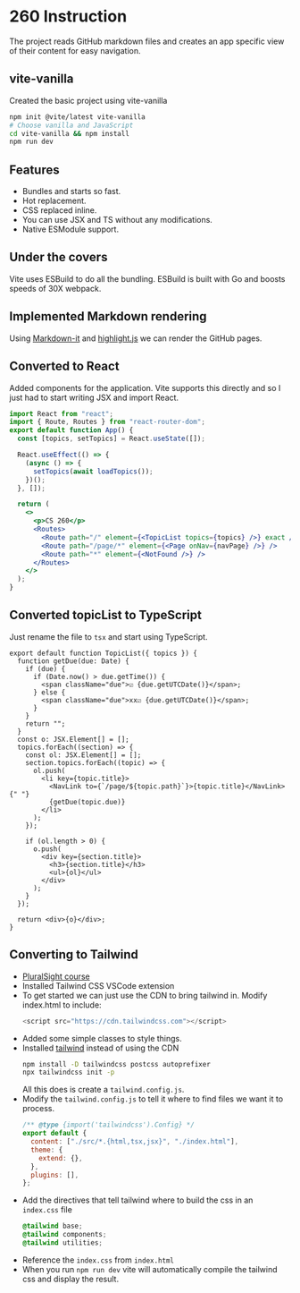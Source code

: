 # 260 Instruction

The project reads GitHub markdown files and creates an app specific view of their content for easy navigation.

## vite-vanilla

Created the basic project using vite-vanilla

```sh
npm init @vite/latest vite-vanilla
# Choose vanilla and JavaScript
cd vite-vanilla && npm install
npm run dev
```

## Features

- Bundles and starts so fast.
- Hot replacement.
- CSS replaced inline.
- You can use JSX and TS without any modifications.
- Native ESModule support.

## Under the covers

Vite uses ESBuild to do all the bundling. ESBuild is built with Go and boosts speeds of 30X webpack.

## Implemented Markdown rendering

Using [Markdown-it](https://github.com/markdown-it/markdown-it) and [highlight.js](https://highlightjs.org/) we can render the GitHub pages.

## Converted to React

Added components for the application. Vite supports this directly and so I just had to start writing JSX and import React.

```jsx
import React from "react";
import { Route, Routes } from "react-router-dom";
export default function App() {
  const [topics, setTopics] = React.useState([]);

  React.useEffect(() => {
    (async () => {
      setTopics(await loadTopics());
    })();
  }, []);

  return (
    <>
      <p>CS 260</p>
      <Routes>
        <Route path="/" element={<TopicList topics={topics} />} exact />
        <Route path="/page/*" element={<Page onNav={navPage} />} />
        <Route path="*" element={<NotFound />} />
      </Routes>
    </>
  );
}
```

## Converted topicList to TypeScript

Just rename the file to `tsx` and start using TypeScript.

```tsx
export default function TopicList({ topics }) {
  function getDue(due: Date) {
    if (due) {
      if (Date.now() > due.getTime()) {
        <span className="due">☑ {due.getUTCDate()}</span>;
      } else {
        <span className="due">xx☑ {due.getUTCDate()}</span>;
      }
    }
    return "";
  }
  const o: JSX.Element[] = [];
  topics.forEach((section) => {
    const ol: JSX.Element[] = [];
    section.topics.forEach((topic) => {
      ol.push(
        <li key={topic.title}>
          <NavLink to={`/page/${topic.path}`}>{topic.title}</NavLink>{" "}
          {getDue(topic.due)}
        </li>
      );
    });

    if (ol.length > 0) {
      o.push(
        <div key={section.title}>
          <h3>{section.title}</h3>
          <ul>{ol}</ul>
        </div>
      );
    }
  });

  return <div>{o}</div>;
}
```

## Converting to Tailwind

- [PluralSight course](https://app.pluralsight.com/library/courses/tailwind-css-3-fundamentals/table-of-contents)
- Installed Tailwind CSS VSCode extension
- To get started we can just use the CDN to bring tailwind in. Modify index.html to include:
  ```js
  <script src="https://cdn.tailwindcss.com"></script>
  ```
- Added some simple classes to style things.
- Installed [tailwind](https://tailwindcss.com/docs/guides/vite) instead of using the CDN
  ```sh
  npm install -D tailwindcss postcss autoprefixer
  npx tailwindcss init -p
  ```
  All this does is create a `tailwind.config.js`.
- Modify the `tailwind.config.js` to tell it where to find files we want it to process.
  ```js
  /** @type {import('tailwindcss').Config} */
  export default {
    content: ["./src/*.{html,tsx,jsx}", "./index.html"],
    theme: {
      extend: {},
    },
    plugins: [],
  };
  ```
- Add the directives that tell tailwind where to build the css in an `index.css` file
  ```css
  @tailwind base;
  @tailwind components;
  @tailwind utilities;
  ```
- Reference the `index.css` from `index.html`
- When you run `npm run dev` vite will automatically compile the tailwind css and display the result.
